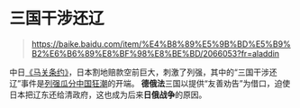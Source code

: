 # 三国干涉还辽

> https://baike.baidu.com/item/%E4%B8%89%E5%9B%BD%E5%B9%B2%E6%B6%89%E8%BF%98%E8%BE%BD/2066053?fr=aladdin

中日[《马关条约》](《马关条约》.md)，日本割地赔款空前巨大，刺激了列强，其中的“三国干涉还辽”事件是[列强瓜分中国狂潮](列强瓜分中国狂潮.md)的开端。
**德俄法**三国以提供“友善劝告”为借口，迫使日本把辽东还给清政府，这也成为后来**日俄战争**的原因。
